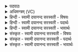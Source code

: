 <details><summary>पदपाठः</summary>

श॒तम्। इत्। नु। श॒रदः॑। अन्ति॑। दे॒वाः॒। यत्र॑। नः॒। च॒क्र। ज॒रस॑म्। त॒नूना॑म्। पु॒त्रासः॑। यत्र॑। पि॒तरः॑। भव॑न्ति। मा। नः॒। म॒ध्या। री॒रि॒ष॒त॒। रि॒रि॒ष॒तेति॑ रिरिषत। आयुः॑। गन्तोः॑। २२।
</details>

<details><summary>अधिमन्त्रम् (VC)</summary>

- विद्वांसो देवता
- गोतम ऋषिः
- त्रिष्टुप्
- धैवतः
</details>

<details><summary>हिन्दी - स्वामी दयानन्द सरस्वती  - विषयः</summary>

फिर हमारे लिये कौन क्या करें? इस विषय को अगले मन्त्र में कहा है ॥
</details>

<details><summary>हिन्दी - स्वामी दयानन्द सरस्वती  - पदार्थः</summary>

पदार्थान्वयभाषाः -  हे (देवाः) विद्वानो ! आप के (अन्ति) समीप स्थित (नः) हम लोगों के (यत्र) जिस व्यवहार में (तनूनाम्) शरीरों की (जरसम्) वृद्धावस्था और (शतम्) सौ (शरदः) वर्ष पूरे हों, उस व्यवहार को (नु) शीघ्र (चक्र) करो (यत्र) जहाँ (पुत्रासः) बुढ़ापे के दुःखों से रक्षा करनेवाले लड़के (इत्) ही (पितरः) पिता के समान वर्त्तमान (भवन्ति) होते हैं, उस (नः) हम लोगों की (गन्तोः) चाल और (आयुः) अवस्था को (मध्या) पूरी अवस्था भोगने के बीच (मा, रीरिषत) मत नष्ट करो ॥२२ ॥
</details>

<details><summary>हिन्दी - स्वामी दयानन्द सरस्वती  - भावार्थः</summary>

भावार्थभाषाः -  मनुष्यों को सदा दीर्घ काल अर्थात् अड़तालीस वर्ष प्रमाणे ब्रह्मचर्य सेवना चाहिये। जिससे पिता आदि के विद्यमान होते ही लड़के भी पिता हो जावें अर्थात् उनके भी लड़के हो जावें और जब सौ वर्ष आयु बीते तभी शरीरों की वृद्धावस्था होवे। जो ब्रह्मचर्य के साथ कम से कम पच्चीस वर्ष व्यतीत होवें, उससे पीछे भी अतिमैथुन करके जो लोग वीर्य का नाश करते हैं तो वे रोगसहित निर्बुद्धि होके अधिक अवस्थावाले कभी नहीं होते ॥२२ ॥
</details>

<details><summary>संस्कृत - स्वामी दयानन्द सरस्वती  - विषयः</summary>

पुनरस्मदर्थं के किं कुर्युरित्याह ॥
</details>

<details><summary>संस्कृत - स्वामी दयानन्द सरस्वती  - पदार्थः</summary>

पदार्थान्वयभाषाः -  हे देवा ! भवदन्ति स्थितानां नोऽस्माकं यत्र तनूनां जरसं शतं शरदः स्युस्तन्नु चक्र। यत्र पुत्रास इत्पितरो भवन्ति तन्नो गन्तोरायुर्मध्या मा रीरिषत ॥२२ ॥
</details>

<details><summary>संस्कृत - स्वामी दयानन्द सरस्वती  - भावार्थः</summary>

भावार्थभाषाः -  मनुष्यैर्दीर्घमष्टचत्वारिंशद्वर्षपरिमितं ब्रह्मचर्यं सदा सेवनीयम्। येन पितृषु विद्यमानेषु पुत्रा अपि पितरो भवेयुः। यदा शतवार्षिकमायुर्व्यतीयात्तदैव शरीराणां जराऽवस्था भवेत्। यदि ब्रह्मचर्येण सह न्यूनान्न्यूनानि पञ्चविंशतिर्वर्षाणि व्यतीतानि स्युस्ततः पश्चादप्यतिमैथुनेन ये वीर्यक्षयं कुर्वन्ति, तर्हि ते सरोगा निर्बुद्धयो भूत्वा दीर्घायुषः कदापि न भवन्ति ॥२२ ॥
</details>